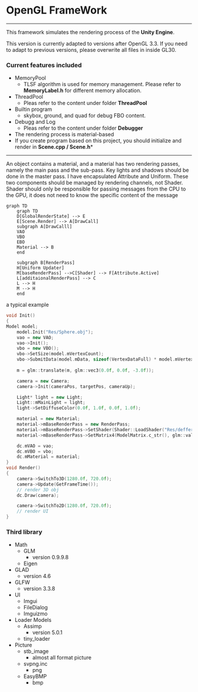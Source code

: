 # OpenGL FrameWork 
---
This framework simulates the rendering process of the **Unity Engine**.

This version is currently adapted to versions after OpenGL 3.3. If you need to adapt to previous versions, please overwrite all files in inside GL30.

### Current features included
- MemoryPool
  - TLSF algorithm is used for memory management. Please refer to **MemoryLabel.h** for different memory allocation.
- ThreadPool
  -  Pleas refer to the content under folder **ThreadPool**
- Builtin program
  - skybox, ground, and quad for debug FBO content.
- Debugg and Log
  - Pleas refer to the content under folder **Debugger**
- The rendering process is material-based
- If you create program based on this project, you should initialize and render in **Scene.cpp / Scene.h***
----
An object contains a material, and a material has two rendering passes, namely the main pass and the sub-pass. Key lights and shadows should be done in the master pass. I have encapsulated Attribute and Uniform. These two components should be managed by rendering channels, not Shader. Shader should only be responsible for passing messages from the CPU to the GPU, it does not need to know the specific content of the message
```mermaid
graph TD
    graph TD
    D[GlobalRenderState] --> E
    E[Scene.Render] --> A[DrawCall]
    subgraph A[DrawCalll]
    VAO
    VBO
    EBO
    Material --> B
    end

    subgraph B[RenderPass]
    H[Uniform Updater]
    M[baseRenderPass] -->C[Shader] --> F[Attribute.Active]
    L[additaionalRenderPass] --> C
    L --> H 
    M --> H
    end
```
a typical example
```c++
void Init()
{
Model model;
	model.Init("Res/Sphere.obj");
	vao = new VAO;
	vao->Init();
	vbo = new VBO();
	vbo->SetSize(model.mVertexCount);
	vbo->SubmitData(model.mData, sizeof(VertexDataFull) * model.mVertexCount);
	
	m = glm::translate(m, glm::vec3(0.0f, 0.0f, -3.0f));

	camera = new Camera;
	camera->Init(cameraPos, targetPos, cameraUp);

	Light* light = new Light;
	Light::mMainLight = light;
	light->SetDiffuseColor(0.0f, 1.0f, 0.0f, 1.0f);

	material = new Material;
	material->mBaseRenderPass = new RenderPass;
	material->mBaseRenderPass->SetShader(Shader::LoadShader("Res/deffer_light", "Res/test_light.vs", "Res/DefferedPosition.fs"));
	material->mBaseRenderPass->SetMatrix4(ModelMatrix.c_str(), glm::value_ptr(m));

	dc.mVAO = vao;
	dc.mVBO = vbo;
	dc.mMaterial = material;
}
void Render()
{
    camera->SwitchTo3D(1280.0f, 720.0f);
	camera->Update(GetFrameTime());
	// render 3D obj
	dc.Draw(camera);

    camera->SwitchTo2D(1280.0f, 720.0f);
    // render UI
}
```

### Third library
- Math
  - GLM
    - version 0.9.9.8
  - Eigen
- GLAD
  - version 4.6
- GLFW
  - version 3.3.8
- UI
  - Imgui
  - FileDialog
  - Imguizmo
- Loader Models
  - Assimp
    - version 5.0.1
  - tiny_loader
- Picture
  - stb_image
    - almost all format picture
  - svpng.inc
    - png
  - EasyBMP
    - bmp